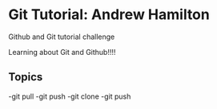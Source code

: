 # Git Tutorial: Andrew Hamilton

Github and Git tutorial challenge

Learning about Git and Github!!!!

## Topics
-git pull
-git push 
-git clone
-git push